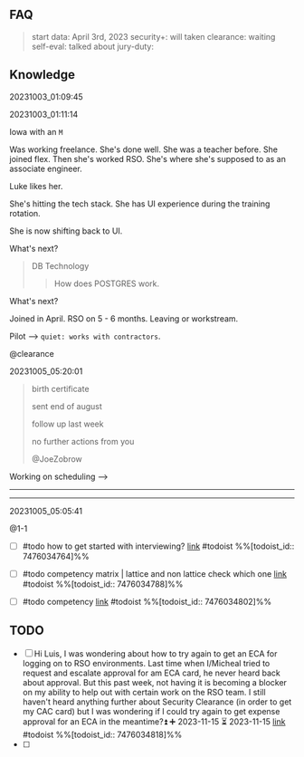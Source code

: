 ## FAQ

> start data: April 3rd, 2023
> security+: will taken
> clearance: waiting
> self-eval: talked about
> jury-duty: 

## Knowledge

20231003_01:09:45

20231003_01:11:14

Iowa with an `M`

Was working freelance. She's done well. She was a teacher before. She joined flex. Then she's worked RSO. She's where she's supposed to as an associate engineer. 

Luke likes her. 

She's hitting the tech stack. She has UI experience during the training rotation. 

She is now shifting back to UI. 

What's next? 

> DB Technology
>> How does POSTGRES work. 

What's next?

Joined in April. RSO on 5 - 6 months. Leaving or workstream. 

Pilot --> `quiet: works with contractors`. 

@clearance 

20231005_05:20:01

> birth certificate 
> 
> sent end of august
> 
> follow up last week
> 
> no further actions from you
> 
> @JoeZobrow 

Working on scheduling --> 

---

---

20231005_05:05:41

@1-1 

- [ ] #todo how to get started with interviewing?  [link](https://todoist.com/showTask?id=7476034764) #todoist %%[todoist_id:: 7476034764]%%
- [ ] #todo competency matrix | lattice and non lattice check which one [link](https://todoist.com/showTask?id=7476034788) #todoist %%[todoist_id:: 7476034788]%%
- [ ] #todo competency  [link](https://todoist.com/showTask?id=7476034802) #todoist %%[todoist_id:: 7476034802]%%


## TODO

- [ ] Hi Luis, I was wondering about how to try again to get an ECA for logging on to RSO environments. Last time when I/Micheal tried to request and escalate approval for am ECA card, he never heard back about approval. But this past week, not having it is becoming a blocker on my ability to help out with certain work on the RSO team. I still haven't heard anything further about Security Clearance (in order to get my CAC card) but I was wondering if I could try again to get expense approval for an ECA in the meantime?⏫ ➕ 2023-11-15 ⏳ 2023-11-15  [link](https://todoist.com/showTask?id=7476034818) #todoist %%[todoist_id:: 7476034818]%%
- [ ] 